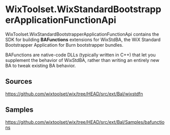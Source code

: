 # WixToolset.WixStandardBootstrapperApplicationFunctionApi

WixToolset.WixStandardBootstrapperApplicationFunctionApi contains the SDK for building **BAFunctions** extensions for WixStdBA, the WiX Standard Bootstrapper Application for Burn bootstrapper bundles.

BAFunctions are native-code DLLs (typically written in C++) that let you supplement the behavior of WixStdBA, rather than writing an entirely new BA to tweak existing BA behavior.

## Sources
https://github.com/wixtoolset/wix/tree/HEAD/src/ext/Bal/wixstdfn

## Samples
https://github.com/wixtoolset/wix/tree/HEAD/src/ext/Bal/Samples/bafunctions

